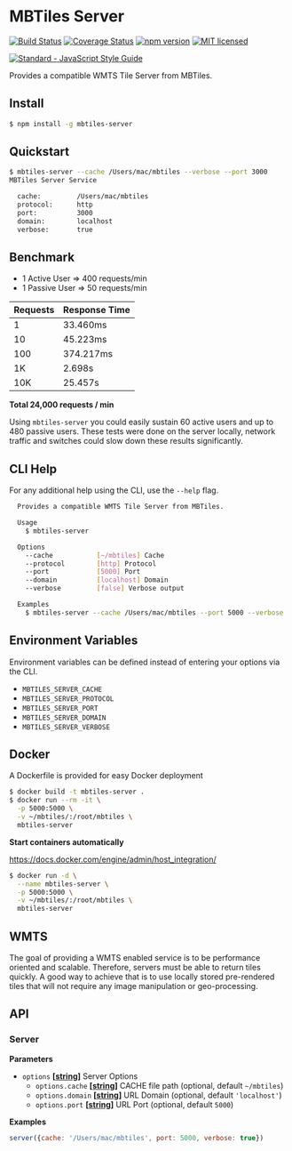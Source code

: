 # MBTiles Server

[![Build Status](https://travis-ci.org/DenisCarriere/mbtiles-server.svg?branch=master)](https://travis-ci.org/DenisCarriere/mbtiles-server)
[![Coverage Status](https://coveralls.io/repos/github/DenisCarriere/mbtiles-server/badge.svg?branch=master)](https://coveralls.io/github/DenisCarriere/mbtiles-server?branch=master)
[![npm version](https://badge.fury.io/js/mbtiles-server.svg)](https://badge.fury.io/js/mbtiles-server)
[![MIT licensed](https://img.shields.io/badge/license-MIT-blue.svg)](https://raw.githubusercontent.com/DenisCarriere/mbtiles-server/master/LICENSE)

[![Standard - JavaScript Style Guide](https://cdn.rawgit.com/feross/standard/master/badge.svg)](https://github.com/feross/standard)

Provides a compatible WMTS Tile Server from MBTiles.

## Install

```bash
$ npm install -g mbtiles-server
```

## Quickstart

```bash
$ mbtiles-server --cache /Users/mac/mbtiles --verbose --port 3000
MBTiles Server Service

  cache:         /Users/mac/mbtiles
  protocol:      http
  port:          3000
  domain:        localhost
  verbose:       true
```

## Benchmark

- 1 Active User => 400 requests/min
- 1 Passive User => 50 requests/min

| Requests | Response Time |
|-----|-----------|
| 1   | 33.460ms  |
| 10  | 45.223ms  |
| 100 | 374.217ms |
| 1K  | 2.698s    |
| 10K | 25.457s   |

**Total 24,000 requests / min**

Using `mbtiles-server` you could easily sustain 60 active users and up to 480 passive users. These tests were done on the server locally, network traffic and switches could slow down these results significantly.

## CLI Help

For any additional help using the CLI, use the `--help` flag.

```bash
  Provides a compatible WMTS Tile Server from MBTiles.

  Usage
    $ mbtiles-server

  Options
    --cache           [~/mbtiles] Cache
    --protocol        [http] Protocol
    --port            [5000] Port
    --domain          [localhost] Domain
    --verbose         [false] Verbose output

  Examples
    $ mbtiles-server --cache /Users/mac/mbtiles --port 5000 --verbose
```

## Environment Variables

Environment variables can be defined instead of entering your options via the CLI.

- `MBTILES_SERVER_CACHE`
- `MBTILES_SERVER_PROTOCOL`
- `MBTILES_SERVER_PORT`
- `MBTILES_SERVER_DOMAIN`
- `MBTILES_SERVER_VERBOSE`

## Docker

A Dockerfile is provided for easy Docker deployment

```bash
$ docker build -t mbtiles-server .
$ docker run --rm -it \
  -p 5000:5000 \
  -v ~/mbtiles/:/root/mbtiles \
  mbtiles-server
```
**Start containers automatically**

<https://docs.docker.com/engine/admin/host_integration/>

```bash
$ docker run -d \
  --name mbtiles-server \
  -p 5000:5000 \
  -v ~/mbtiles/:/root/mbtiles \
  mbtiles-server
```

## WMTS

The goal of providing a WMTS enabled service is to be performance oriented and
scalable. Therefore, servers must be able to return tiles quickly. A good way to achieve
that is to use locally stored pre-rendered tiles that will not require any image
manipulation or geo-processing.

## API

### Server

**Parameters**

-   `options` **\[[string](https://developer.mozilla.org/en-US/docs/Web/JavaScript/Reference/Global_Objects/String)]** Server Options
    -   `options.cache` **\[[string](https://developer.mozilla.org/en-US/docs/Web/JavaScript/Reference/Global_Objects/String)]** CACHE file path (optional, default `~/mbtiles`)
    -   `options.domain` **\[[string](https://developer.mozilla.org/en-US/docs/Web/JavaScript/Reference/Global_Objects/String)]** URL Domain (optional, default `'localhost'`)
    -   `options.port` **\[[string](https://developer.mozilla.org/en-US/docs/Web/JavaScript/Reference/Global_Objects/String)]** URL Port (optional, default `5000`)

**Examples**

```javascript
server({cache: '/Users/mac/mbtiles', port: 5000, verbose: true})
```

